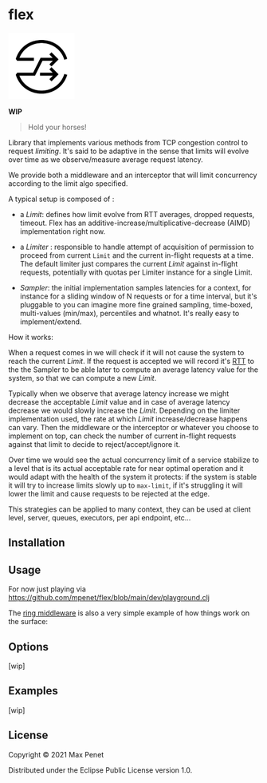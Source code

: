 # flex

<img src="flex.png" width="133" height="133" alt="icon by https://thenounproject.com/ivankostriukov/"/>

**WIP**

> Hold your horses!

Library that implements various methods from TCP congestion control to
request *limiting*. It's said to be adaptive in the sense that limits
will evolve over time as we observe/measure average request latency.

We provide both a middleware and an interceptor that will limit
concurrency according to the limit algo specified.

A typical setup is composed of :

* a *Limit*: defines how limit evolve from RTT averages, dropped
  requests, timeout. Flex has an
  additive-increase/multiplicative-decrease (AIMD) implementation
  right now.

* a *Limiter* : responsible to handle attempt of acquisition of
  permission to proceed from current `Limit` and the current in-flight
  requests at a time. The default limiter just compares the current
  *Limit* against in-flight requests, potentially with quotas per
  Limiter instance for a single Limit.

* *Sampler*: the initial implementation samples latencies for a context,
  for instance for a sliding window of N requests or for a time
  interval, but it's pluggable to you can imagine more fine grained
  sampling, time-boxed, multi-values (min/max), percentiles and
  whatnot. It's really easy to implement/extend.


How it works:

When a request comes in we will check if it will not cause the system
to reach the current *Limit*.  If the request is accepted we will
record it's [RTT](https://en.wikipedia.org/wiki/Round-trip_delay) to
the the Sampler to be able later to compute an average latency value
for the system, so that we can compute a new *Limit*.

Typically when we observe that average latency increase we might
decrease the acceptable *Limit* value and in case of average latency
decrease we would slowly increase the *Limit*. Depending on the
limiter implementation used, the rate at which *Limit*
increase/decrease happens can vary.  Then the middleware or the
interceptor or whatever you choose to implement on top, can check the
number of current in-flight requests against that limit to decide to
reject/accept/ignore it.

Over time we would see the actual concurrency limit of a service
stabilize to a level that is its actual acceptable rate for near
optimal operation and it would adapt with the health of the system it
protects: if the system is stable it will try to increase limits
slowly up to `max-limit`, if it's struggling it will lower the limit
and cause requests to be rejected at the edge.

This strategies can be applied to many context, they can be used at
client level, server, queues, executors, per api endpoint, etc...

## Installation

## Usage

For now just playing via https://github.com/mpenet/flex/blob/main/dev/playground.clj

The [ring middleware](https://github.com/mpenet/flex/blob/main/src/qbits/flex/middleware.clj) is also a very simple example of how things work on the surface:

## Options

[wip]

## Examples

[wip]

## License

Copyright © 2021 Max Penet

Distributed under the Eclipse Public License version 1.0.
